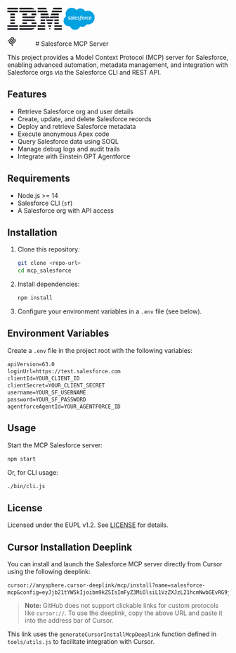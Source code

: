 <p>
  <img src="resources/images/ibmLogo.png" alt="IBM Logo" height="50"/>
  <img src="resources/images/salesforceLogo.png" alt="Salesforce Logo" height="50"/>
</p>

<p>
  <img src="resources/images/mcpLogo.png" alt="MCP Logo" height="20" style="margin-right: 40px;"/>
# Salesforce MCP Server
</p>


This project provides a Model Context Protocol (MCP) server for Salesforce, enabling advanced automation, metadata management, and integration with Salesforce orgs via the Salesforce CLI and REST API.

## Features

- Retrieve Salesforce org and user details
- Create, update, and delete Salesforce records
- Deploy and retrieve Salesforce metadata
- Execute anonymous Apex code
- Query Salesforce data using SOQL
- Manage debug logs and audit trails
- Integrate with Einstein GPT Agentforce

## Requirements

- Node.js >= 14
- Salesforce CLI (`sf`)
- A Salesforce org with API access

## Installation

1. Clone this repository:
   ```bash
   git clone <repo-url>
   cd mcp_salesforce
   ```
2. Install dependencies:
   ```bash
   npm install
   ```
3. Configure your environment variables in a `.env` file (see below).

## Environment Variables

Create a `.env` file in the project root with the following variables:

```
apiVersion=63.0
loginUrl=https://test.salesforce.com
clientId=YOUR_CLIENT_ID
clientSecret=YOUR_CLIENT_SECRET
username=YOUR_SF_USERNAME
password=YOUR_SF_PASSWORD
agentforceAgentId=YOUR_AGENTFORCE_ID
```

## Usage

Start the MCP Salesforce server:

```bash
npm start
```

Or, for CLI usage:

```bash
./bin/cli.js
```
## License

Licensed under the EUPL v1.2. See [LICENSE](LICENSE) for details.

## Cursor Installation Deeplink

You can install and launch the Salesforce MCP server directly from Cursor using the following deeplink:

```
cursor://anysphere.cursor-deeplink/mcp/install?name=salesforce-mcp&config=eyJjb21tYW5kIjoibm9kZSIsImFyZ3MiOlsiL1VzZXJzL21hcmNwbGEvRG9jdW1lbnRzL0ZlaW5hL1Byb2plY3Rlcy9tY3AvbWNwX3NhbGVzZm9yY2UvaW5kZXguanMiXX0=
```

> **Note:** GitHub does not support clickable links for custom protocols like `cursor://`. To use the deeplink, copy the above URL and paste it into the address bar of Cursor.

This link uses the `generateCursorInstallMcpDeeplink` function defined in `tools/utils.js` to facilitate integration with Cursor.
